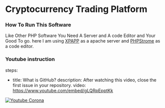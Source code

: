 # Cryptocurrency Trading Platform

### How To Run This Software

Like Other PHP Software You Need A Server and A code Editor and Your Good To go.
 here I am using  [XPAPP](https://www.apachefriends.org/index.html) as a apache server and [PHPStrome](https://www.jetbrains.com/phpstorm/) as a code editor.

### Youtube instruction

steps:
- title: What is GitHub?
  description: After watching this video, close the first issue in your repository.
  video: https://www.youtube.com/embed/gLQRpEpptKk


[![Youtube Corona](https://user-images.githubusercontent.com/4492335/78470086-6ee3e080-7748-11ea-9a54-f224b28dc42d.png)](https://www.youtube.com/playlist?list=PLSQ_pVMGfBaPipBOXnCze267aS8EPxe8_)
